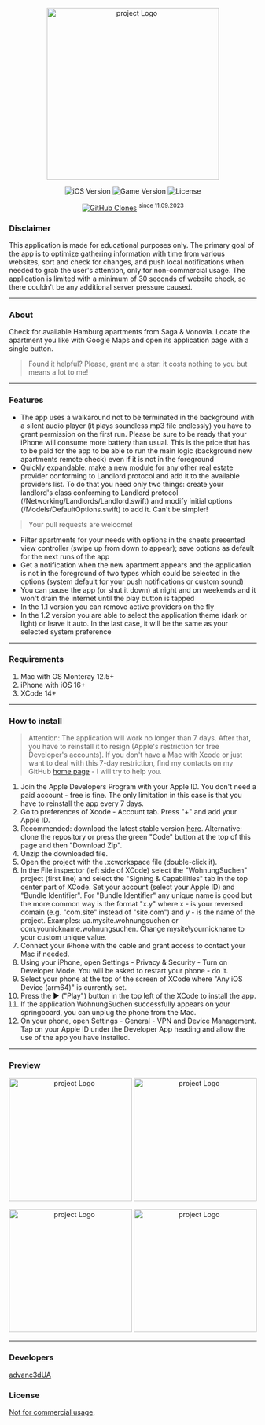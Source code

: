 <p align="center">
      <img src="https://github.com/advanc3dUA/WohnungSuchen/blob/main/WohnungSuchen/Logos/LaunchLogo.png" alt= "project Logo" width="350">
</p>

<p align="center">
   <img src="https://img.shields.io/badge/iOS-16.0%2B-blueviolet" alt="iOS Version">
   <img src="https://img.shields.io/badge/Version-1.21-blue" alt="Game Version">
   <img src="https://img.shields.io/badge/License-CC_BY--NC_4.0-darkgreen.svg" alt="License">
</p>
<p align="center">
<a href='https://github.com/MShawon/github-clone-count-badge'><img alt='GitHub Clones' src='https://img.shields.io/badge/dynamic/json?color=success&label=Clone&query=count&url=https://gist.githubusercontent.com/advanc3dUA/64246d82f8d3073cec7968493dbeb97c/raw/clone.json&logo=github'></a> <sup>since 11.09.2023</sup>
</p>

### Disclaimer

This application is made for educational purposes only. The primary goal of the app is to optimize gathering information with time from various websites, sort and check for changes, and push local notifications when needed to grab the user's attention, only for non-commercial usage. The application is limited with a minimum of 30 seconds of website check, so there couldn't be any additional server pressure caused.

---

### About

Check for available Hamburg apartments from Saga & Vonovia. Locate the apartment you like with Google Maps and open its application page with a single button.

> Found it helpful? Please, grant me a star: it costs nothing to you but means a lot to me!

---

### Features
- The app uses a walkaround not to be terminated in the background with a silent audio player (it plays soundless mp3 file endlessly) you have to grant permission on the first run. Please be sure to be ready that your iPhone will consume more battery than usual. This is the price that has to be paid for the app to be able to run the main logic (background new apartments remote check) even if it is not in the foreground
- Quickly expandable: make a new module for any other real estate provider conforming to Landlord protocol and add it to the available providers list. To do that you need only two things: create your landlord's class conforming to Landlord protocol (/Networking/Landlords/Landlord.swift) and modify initial options (/Models/DefaultOptions.swift) to add it. Can't be simpler!
> Your pull requests are welcome!
- Filter apartments for your needs with options in the sheets presented view controller (swipe up from down to appear); save options as default for the next runs of the app
- Get a notification when the new apartment appears and the application is not in the foreground of two types which could be selected in the options (system default for your push notifications or custom sound)
- You can pause the app (or shut it down) at night and on weekends and it won't drain the internet until the play button is tapped
- In the 1.1 version you can remove active providers on the fly
- In the 1.2 version you are able to select the application theme (dark or light) or leave it auto. In the last case, it will be the same as your selected system preference

---

### Requirements
1. Mac with OS Monteray 12.5+
2. iPhone with iOS 16+
3. XCode 14+
---

### How to install
> Attention: The application will work no longer than 7 days. After that, you have to reinstall it to resign (Apple's restriction for free Developer's accounts). If you don't have a Mac with Xcode or just want to deal with this 7-day restriction, find my contacts on my GitHub [home page](https://github.com/advanc3dUA) - I will try to help you.
1. Join the Apple Developers Program with your Apple ID. You don't need a paid account - free is fine. The only limitation in this case is that you have to reinstall the app every 7 days.
2. Go to preferences of Xcode - Account tab. Press "+" and add your Apple ID.
3. Recommended: download the latest stable version [here](https://github.com/advanc3dUA/WohnungSuchen/releases). Alternative: clone the repository or press the green "Code" button at the top of this page and then "Download Zip".
4. Unzip the downloaded file.
5. Open the project with the .xcworkspace file (double-click it).
6. In the File inspector (left side of XCode) select the "WohnungSuchen" project (first line) and select the "Signing & Capabilities" tab in the top center part of XCode. Set your account (select your Apple ID) and "Bundle Identifier". For "Bundle Identifier" any unique name is good but the more common way is the format "x.y" where x - is your reversed domain (e.g. "com.site" instead of "site.com") and y - is the name of the project. Examples: ua.mysite.wohnungsuchen or com.younickname.wohnungsuchen. Change mysite\yournickname to your custom unique value.
7. Connect your iPhone with the cable and grant access to contact your Mac if needed.
8. Using your iPhone, open Settings - Privacy & Security - Turn on Developer Mode. You will be asked to restart your phone - do it.
9. Select your phone at the top of the screen of XCode where "Any iOS Device (arm64)" is currently set.
10. Press the ▶️ ("Play") button in the top left of the XCode to install the app.
11. If the application WohnungSuchen successfully appears on your springboard, you can unplug the phone from the Mac.
12. On your phone, open Settings - General - VPN and Device Management. Tap on your Apple ID under the Developer App heading and allow the use of the app you have installed.

---

### Preview
<p align="center">
      <img src="https://github.com/advanc3dUA/WohnungSuchen/blob/main/WohnungSuchen/Logos/preview-1.png" alt= "project Logo" width="250">
      <img src="https://github.com/advanc3dUA/WohnungSuchen/blob/main/WohnungSuchen/Logos/preview-2.png" alt= "project Logo" width="250">
</p>
<p align="center">
      <img src="https://github.com/advanc3dUA/WohnungSuchen/blob/main/WohnungSuchen/Logos/preview-3.png" alt= "project Logo" width="250">
      <img src="https://github.com/advanc3dUA/WohnungSuchen/blob/main/WohnungSuchen/Logos/preview-4.gif" alt= "project Logo" width="250">
</p>

---

### Developers
[advanc3dUA](https://github.com/advanc3dUA)

### License
[Not for commercial usage](https://creativecommons.org/licenses/by-nc/4.0/).
